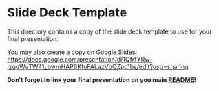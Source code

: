 # Slide Deck Template

This directory contains a copy of the slide deck template to use for your final presentation.

You may also create a copy on Google Slides: https://docs.google.com/presentation/d/1QfrfYRw-lzqqWyTW41_bwmHAP6KfuFALazVbQZpc1bs/edit?usp=sharing

**Don't forget to link your final presentation on you main [README](../README.md#links)!**
